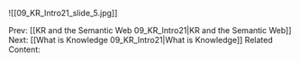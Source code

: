 ﻿

![[09_KR_Intro21_slide_5.jpg]]


Prev: [[KR and the Semantic Web 09_KR_Intro21|KR and the Semantic Web]]
Next: [[What is Knowledge 09_KR_Intro21|What is Knowledge]]
Related Content: